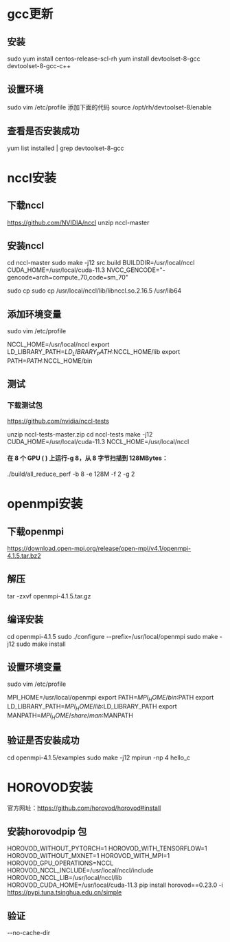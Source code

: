 <!--
 * @Descripttion: 
 * @version: 
 * @Author: cuiyonggan
 * @Date: 2023-02-28 09:29:00
 * @LastEditors: Please set LastEditors
 * @LastEditTime: 2023-02-28 17:42:53
-->
# gcc更新
## 安装
sudo yum install centos-release-scl-rh
yum install devtoolset-8-gcc devtoolset-8-gcc-c++
## 设置环境
sudo vim /etc/profile
添加下面的代码
source /opt/rh/devtoolset-8/enable

## 查看是否安装成功
yum list installed | grep devtoolset-8-gcc

# nccl安装
## 下载nccl
https://github.com/NVIDIA/nccl
unzip nccl-master
## 安装nccl
cd nccl-master
sudo make -j12 src.build BUILDDIR=/usr/local/nccl CUDA_HOME=/usr/local/cuda-11.3 NVCC_GENCODE="-gencode=arch=compute_70,code=sm_70"

sudo cp sudo cp /usr/local/nccl/lib/libnccl.so.2.16.5 /usr/lib64
## 添加环境变量
sudo vim /etc/profile

NCCL_HOME=/usr/local/nccl
export LD_LIBRARY_PATH=$LD_LIBRARY_PATH:$NCCL_HOME/lib
export PATH=$PATH:$NCCL_HOME/bin
## 测试
### 下载测试包
https://github.com/nvidia/nccl-tests

unzip nccl-tests-master.zip
cd nccl-tests
make -j12 CUDA_HOME=/usr/local/cuda-11.3 NCCL_HOME=/usr/local/nccl
#### 在 8 个 GPU ( ) 上运行-g 8，从 8 字节扫描到 128MBytes：
./build/all_reduce_perf -b 8 -e 128M -f 2 -g 2

# openmpi安装
## 下载openmpi
https://download.open-mpi.org/release/open-mpi/v4.1/openmpi-4.1.5.tar.bz2
## 解压
tar -zxvf openmpi-4.1.5.tar.gz
## 编译安装
cd openmpi-4.1.5
sudo ./configure --prefix=/usr/local/openmpi 
sudo make -j12
sudo make install
## 设置环境变量
sudo vim /etc/profile

MPI_HOME=/usr/local/openmpi
export PATH=${MPI_HOME}/bin:$PATH
export LD_LIBRARY_PATH=${MPI_HOME}/lib:$LD_LIBRARY_PATH
export MANPATH=${MPI_HOME}/share/man:$MANPATH

## 验证是否安装成功
cd openmpi-4.1.5/examples
sudo make -j12
mpirun -np 4 hello_c




# HOROVOD安装
官方网址：https://github.com/horovod/horovod#install
## 安装horovodpip 包
HOROVOD_WITHOUT_PYTORCH=1 HOROVOD_WITH_TENSORFLOW=1 HOROVOD_WITHOUT_MXNET=1 HOROVOD_WITH_MPI=1 HOROVOD_GPU_OPERATIONS=NCCL HOROVOD_NCCL_INCLUDE=/usr/local/nccl/include HOROVOD_NCCL_LIB=/usr/local/nccl/lib HOROVOD_CUDA_HOME=/usr/local/cuda-11.3 pip install horovod==0.23.0 -i https://pypi.tuna.tsinghua.edu.cn/simple
## 验证
--no-cache-dir